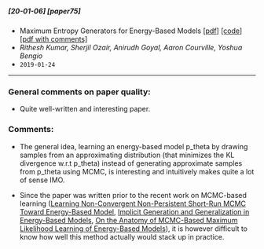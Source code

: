 ##### [20-01-06] [paper75]
- Maximum Entropy Generators for Energy-Based Models [[pdf]](https://arxiv.org/abs/1901.08508) [[code]](https://github.com/ritheshkumar95/energy_based_generative_models) [[pdf with comments]](https://github.com/fregu856/papers/blob/master/commented_pdfs/Maximum%20Entropy%20Generators%20for%20Energy-Based%20Models.pdf)
- *Rithesh Kumar, Sherjil Ozair, Anirudh Goyal, Aaron Courville, Yoshua Bengio*
- `2019-01-24`

****

### General comments on paper quality:
- Quite well-written and interesting paper.

### Comments:
- The general idea, learning an energy-based model p_theta by drawing samples from an approximating distribution (that minimizes the KL divergence w.r.t p_theta) instead of generating approximate samples from p_theta using MCMC, is interesting and intuitively makes quite a lot of sense IMO. 

- Since the paper was written prior to the recent work on MCMC-based learning ([Learning Non-Convergent Non-Persistent Short-Run MCMC Toward Energy-Based Model](https://github.com/fregu856/papers/blob/master/summaries/Learning%20Non-Convergent%20Non-Persistent%20Short-Run%20MCMC%20Toward%20Energy-Based%20Model.md), [Implicit Generation and Generalization in Energy-Based Models](https://github.com/fregu856/papers/blob/master/summaries/Implicit%20Generation%20and%20Generalization%20in%20Energy-Based%20Models.md), [On the Anatomy of MCMC-Based Maximum Likelihood Learning of Energy-Based Models](https://github.com/fregu856/papers/blob/master/summaries/On%20the%20Anatomy%20of%20MCMC-Based%20Maximum%20Likelihood%20Learning%20of%20Energy-Based%20Models.md)), it is however difficult to know how well this method actually would stack up in practice.
